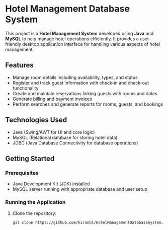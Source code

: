 # Hotel Management Database System

This project is a **Hotel Management System** developed using **Java** and **MySQL** to help manage hotel operations efficiently. It provides a user-friendly desktop application interface for handling various aspects of hotel management.

## Features

- Manage room details including availability, types, and status
- Register and track guest information with check-in and check-out functionality
- Create and maintain reservations linking guests with rooms and dates
- Generate billing and payment invoices
- Perform searches and generate reports for rooms, guests, and bookings

## Technologies Used

- Java (Swing/AWT for UI and core logic)
- MySQL (Relational database for storing hotel data)
- JDBC (Java Database Connectivity for database operations)

## Getting Started

### Prerequisites

- Java Development Kit (JDK) installed
- MySQL server running with appropriate database and user setup

### Running the Application

1. Clone the repository:
   ```bash
   git clone https://github.com/kiranbl/HotelManagementDatabaseSystem.git
